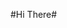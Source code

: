 #Hi There#
<!---
Kyungeui/Kyungeui is a ✨ special ✨ repository because its `README.md` (this file) appears on your GitHub profile.
You can click the Preview link to take a look at your changes.
--->
